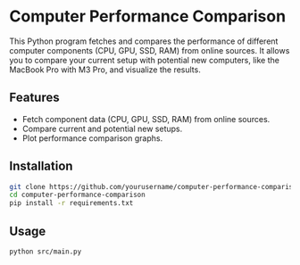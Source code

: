 # Computer Performance Comparison

This Python program fetches and compares the performance of different computer components (CPU, GPU, SSD, RAM) from online sources. It allows you to compare your current setup with potential new computers, like the MacBook Pro with M3 Pro, and visualize the results.

## Features
- Fetch component data (CPU, GPU, SSD, RAM) from online sources.
- Compare current and potential new setups.
- Plot performance comparison graphs.

## Installation

```bash
git clone https://github.com/yourusername/computer-performance-comparison.git
cd computer-performance-comparison
pip install -r requirements.txt
```

## Usage

```bash
python src/main.py
```